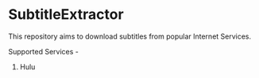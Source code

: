 # SubtitleExtractor
This repository aims to download subtitles from popular Internet Services.

Supported Services - 
1) Hulu
